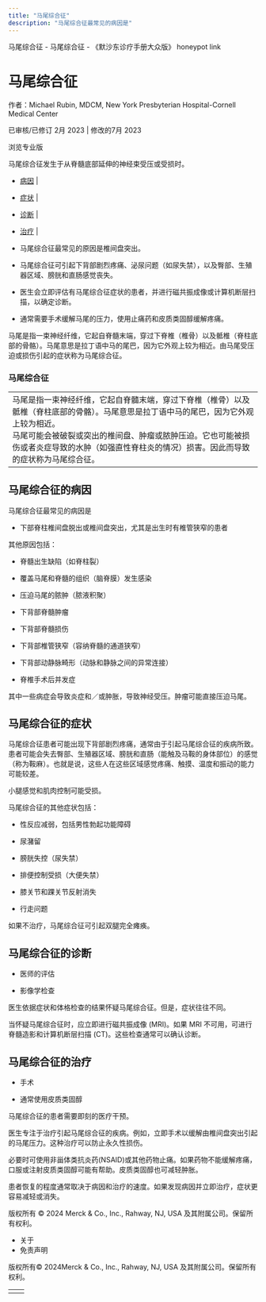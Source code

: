 ```yaml
---
title: "马尾综合征"
description: "马尾综合征最常见的病因是"
---
```


﻿马尾综合征 \- 马尾综合征 \- 《默沙东诊疗手册大众版》 honeypot link

# 马尾综合征

作者：Michael Rubin, MDCM, New York Presbyterian Hospital-Cornell Medical Center

已审核/已修订 2月 2023 \| 修改的7月 2023

浏览专业版

马尾综合征发生于从脊髓底部延伸的神经束受压或受损时。

- [病因](#病因_v46182509_zh) \|
- [症状](#症状_v46182539_zh) \|
- [诊断](#诊断_v46182562_zh) \|
- [治疗](#治疗_v46182572_zh) \|

- 马尾综合征最常见的原因是椎间盘突出。

- 马尾综合征可引起下背部剧烈疼痛、泌尿问题（如尿失禁），以及臀部、生殖器区域、膀胱和直肠感觉丧失。

- 医生会立即评估有马尾综合征症状的患者，并进行磁共振成像或计算机断层扫描，以确定诊断。

- 通常需要手术缓解马尾的压力，使用止痛药和皮质类固醇缓解疼痛。


马尾是指一束神经纤维，它起自脊髓末端，穿过下脊椎（椎骨）以及骶椎（脊柱底部的骨骼）。马尾意思是拉丁语中马的尾巴，因为它外观上较为相近。由马尾受压迫或损伤引起的症状称为马尾综合征。

### 马尾综合征

|     |
| --- |
| 马尾是指一束神经纤维，它起自脊髓末端，穿过下脊椎（椎骨）以及骶椎（脊柱底部的骨骼）。马尾意思是拉丁语中马的尾巴，因为它外观上较为相近。<br>马尾可能会被破裂或突出的椎间盘、肿瘤或脓肿压迫。它也可能被损伤或者炎症导致的水肿（如强直性脊柱炎的情况）损害。因此而导致的症状称为马尾综合征。<br> |

## 马尾综合征的病因

马尾综合征最常见的病因是

- 下部脊柱椎间盘脱出或椎间盘突出，尤其是出生时有椎管狭窄的患者


其他原因包括：

- 脊髓出生缺陷（如脊柱裂）

- 覆盖马尾和脊髓的组织（脑脊膜）发生感染

- 压迫马尾的脓肿（脓液积聚）

- 下背部脊髓肿瘤

- 下背部脊髓损伤

- 下背部椎管狭窄（容纳脊髓的通道狭窄）

- 下背部动静脉畸形（动脉和静脉之间的异常连接）

- 脊椎手术后并发症


其中一些病症会导致炎症和／或肿胀，导致神经受压。肿瘤可能直接压迫马尾。

## 马尾综合征的症状

马尾综合征患者可能出现下背部剧烈疼痛，通常由于引起马尾综合征的疾病所致。患者可能会失去臀部、生殖器区域、膀胱和直肠（能触及马鞍的身体部位）的感觉（称为鞍麻）。也就是说，这些人在这些区域感觉疼痛、触摸、温度和振动的能力可能较差。

小腿感觉和肌肉控制可能受损。

马尾综合征的其他症状包括：

- 性反应减弱，包括男性勃起功能障碍

- 尿潴留

- 膀胱失控（尿失禁）

- 排便控制受损（大便失禁）

- 膝关节和踝关节反射消失

- 行走问题


如果不治疗，马尾综合征可引起双腿完全瘫痪。

## 马尾综合征的诊断

- 医师的评估

- 影像学检查


医生依据症状和体格检查的结果怀疑马尾综合征。但是，症状往往不同。

当怀疑马尾综合征时，应立即进行磁共振成像 (MRI)。如果 MRI 不可用，可进行脊髓造影和计算机断层扫描 (CT)。这些检查通常可以确认诊断。

## 马尾综合征的治疗

- 手术

- 通常使用皮质类固醇


马尾综合征的患者需要即刻的医疗干预。

医生专注于治疗引起马尾综合征的疾病。例如，立即手术以缓解由椎间盘突出引起的马尾压力。这种治疗可以防止永久性损伤。

必要时可使用非甾体类抗炎药(NSAID)或其他药物止痛。如果药物不能缓解疼痛，口服或注射皮质类固醇可能有帮助。皮质类固醇也可减轻肿胀。

患者恢复的程度通常取决于病因和治疗的速度。如果发现病因并立即治疗，症状更容易减轻或消失。



版权所有 © 2024
Merck & Co., Inc., Rahway, NJ, USA 及其附属公司。保留所有权利。

- 关于
- 免责声明

版权所有© 2024Merck & Co., Inc., Rahway, NJ, USA 及其附属公司。保留所有权利。

|     |     |
| --- | --- |
|  |  |